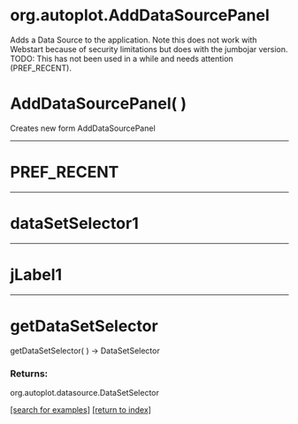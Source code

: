 # org.autoplot.AddDataSourcePanel

Adds a Data Source to the application.  Note this does not work with Webstart
 because of security limitations but does with the jumbojar version.
 TODO: This has not been used in a while and needs attention (PREF_RECENT).

# AddDataSourcePanel( )
Creates new form AddDataSourcePanel

***
<a name="PREF_RECENT"></a>
# PREF_RECENT



***
<a name="dataSetSelector1"></a>
# dataSetSelector1



***
<a name="jLabel1"></a>
# jLabel1



***
<a name="getDataSetSelector"></a>
# getDataSetSelector
getDataSetSelector(  ) &rarr; DataSetSelector



### Returns:
org.autoplot.datasource.DataSetSelector


<a href="https://github.com/autoplot/dev/search?q=getDataSetSelector&unscoped_q=getDataSetSelector">[search for examples]</a>
<a href="https://github.com/autoplot/documentation/blob/master/javadoc/index-all.md">[return to index]</a>


